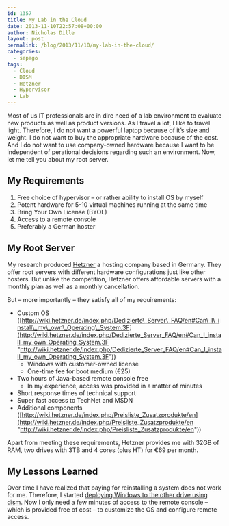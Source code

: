 ```yaml
---
id: 1357
title: My Lab in the Cloud
date: 2013-11-10T22:57:08+00:00
author: Nicholas Dille
layout: post
permalink: /blog/2013/11/10/my-lab-in-the-cloud/
categories:
  - sepago
tags:
  - Cloud
  - DISM
  - Hetzner
  - Hypervisor
  - Lab
---
```

Most of us IT professionals are in dire need of a lab environment to evaluate new products as well as product versions. As I travel a lot, I like to travel light. Therefore, I do not want a powerful laptop because of it’s size and weight. I do not want to buy the appropriate hardware because of the cost. And I do not want to use company-owned hardware because I want to be independent of perational decisions regarding such an environment. Now, let me tell you about my root server.

<!--more-->

## My Requirements

  1. Free choice of hypervisor – or rather ability to install OS by myself
  2. Potent hardware for 5-10 virtual machines running at the same time
  3. Bring Your Own License (BYOL)
  4. Access to a remote console
  5. Preferably a German hoster

## My Root Server

My research produced [Hetzner](http://www.hetzner.de/) a hosting company based in Germany. They offer root servers with different hardware configurations just like other hosters. But unlike the competition, Hetzner offers affordable servers with a monthly plan as well as a monthly cancellation.

But – more importantly – they satisfy all of my requirements:

  * Custom OS ([http://wiki.hetzner.de/index.php/Dedizierte\_Server\_FAQ/en#Can\_I\_install\_my\_own\_Operating\_System.3F](http://wiki.hetzner.de/index.php/Dedizierte_Server_FAQ/en#Can_I_install_my_own_Operating_System.3F "http://wiki.hetzner.de/index.php/Dedizierte_Server_FAQ/en#Can_I_install_my_own_Operating_System.3F")) 
      * Windows with customer-owned license
      * One-time fee for boot medium (€25)
  * Two hours of Java-based remote console free 
      * In my experience, access was provided in a matter of minutes
  * Short response times of technical support
  * Super fast access to TechNet and MSDN
  * Additional components ([http://wiki.hetzner.de/index.php/Preisliste_Zusatzprodukte/en](http://wiki.hetzner.de/index.php/Preisliste_Zusatzprodukte/en "http://wiki.hetzner.de/index.php/Preisliste_Zusatzprodukte/en"))

Apart from meeting these requirements, Hetzner provides me with 32GB of RAM, two drives with 3TB and 4 cores (plus HT) for €69 per month.

## My Lessons Learned

Over time I have realized that paying for reinstalling a system does not work for me. Therefore, I started [deploying Windows to the other drive using dism](/blog/2012/08/29/deploying-windows-server-2012-without-running-the-installer/). Now I only need a few minutes of access to the remote console – which is provided free of cost – to customize the OS and configure remote access.
